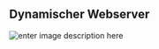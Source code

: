 ## Dynamischer Webserver
![enter image description here](https://lh3.googleusercontent.com/sZjkvR1uJTgqbkFdIFxy4hADIob1n5qiAnYQtMolOmGNL_h7GFs_jz5auWqbEiE7hlJPMJRXXRST "PHP Webserver")

<!--stackedit_data:
eyJoaXN0b3J5IjpbLTQwNDE3ODIwOV19
-->